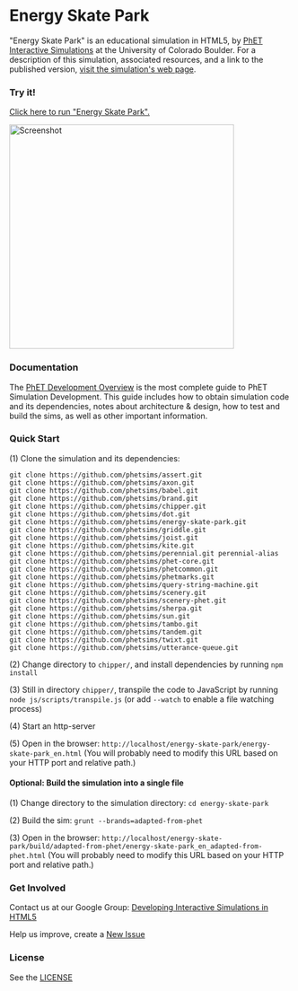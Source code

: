 Energy Skate Park
=============
"Energy Skate Park" is an educational simulation in HTML5, by <a href="https://phet.colorado.edu/" target="_blank">PhET Interactive Simulations</a>
at the University of Colorado Boulder.
For a description of this simulation, associated resources, and a link to the published version,
<a href="https://phet.colorado.edu/en/simulation/energy-skate-park" target="_blank">visit the simulation's web page</a>.

### Try it!

<a href="https://phet.colorado.edu/sims/html/energy-skate-park/latest/energy-skate-park_en.html" target="_blank">Click here to run "Energy Skate Park".</a>

<a href="https://phet.colorado.edu/sims/html/energy-skate-park/latest/energy-skate-park_en.html" target="_blank">
<img src="https://raw.githubusercontent.com/phetsims/energy-skate-park/master/assets/energy-skate-park-screenshot.png" alt="Screenshot" style="width: 400px;"/>
</a>

### Documentation
The <a href="https://github.com/phetsims/phet-info/blob/master/doc/phet-development-overview.md" target="_blank">PhET Development Overview</a> is the most complete guide to PhET Simulation
Development. This guide includes how to obtain simulation code and its dependencies, notes about architecture & design, how to test and build
the sims, as well as other important information.

### Quick Start
(1) Clone the simulation and its dependencies:
```
git clone https://github.com/phetsims/assert.git
git clone https://github.com/phetsims/axon.git
git clone https://github.com/phetsims/babel.git
git clone https://github.com/phetsims/brand.git
git clone https://github.com/phetsims/chipper.git
git clone https://github.com/phetsims/dot.git
git clone https://github.com/phetsims/energy-skate-park.git
git clone https://github.com/phetsims/griddle.git
git clone https://github.com/phetsims/joist.git
git clone https://github.com/phetsims/kite.git
git clone https://github.com/phetsims/perennial.git perennial-alias
git clone https://github.com/phetsims/phet-core.git
git clone https://github.com/phetsims/phetcommon.git
git clone https://github.com/phetsims/phetmarks.git
git clone https://github.com/phetsims/query-string-machine.git
git clone https://github.com/phetsims/scenery.git
git clone https://github.com/phetsims/scenery-phet.git
git clone https://github.com/phetsims/sherpa.git
git clone https://github.com/phetsims/sun.git
git clone https://github.com/phetsims/tambo.git
git clone https://github.com/phetsims/tandem.git
git clone https://github.com/phetsims/twixt.git
git clone https://github.com/phetsims/utterance-queue.git
```

(2) Change directory to `chipper/`, and install dependencies by running `npm install`

(3) Still in directory `chipper/`, transpile the code to JavaScript by running `node js/scripts/transpile.js` (or add `--watch` to enable a file watching process)

(4) Start an http-server

(5) Open in the browser: `http://localhost/energy-skate-park/energy-skate-park_en.html` (You will probably need to modify this URL based on your HTTP port and relative path.)

#### Optional: Build the simulation into a single file

(1) Change directory to the simulation directory: `cd energy-skate-park`

(2) Build the sim: `grunt --brands=adapted-from-phet`

(3) Open in the browser: `http://localhost/energy-skate-park/build/adapted-from-phet/energy-skate-park_en_adapted-from-phet.html` (You will probably need to modify this URL based on your HTTP port and relative path.)

### Get Involved

Contact us at our Google Group: <a href="http://groups.google.com/forum/#!forum/developing-interactive-simulations-in-html5" target="_blank">Developing Interactive Simulations in HTML5</a>

Help us improve, create a <a href="http://github.com/phetsims/energy-skate-park/issues/new" target="_blank">New Issue</a>

### License
See the <a href="https://github.com/phetsims/energy-skate-park/blob/master/LICENSE" target="_blank">LICENSE</a>
